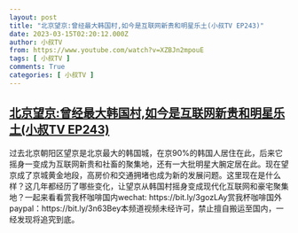 ```yaml
---
layout: post
title: "北京望京:曾经最大韩国村,如今是互联网新贵和明星乐土(小叔TV EP243)"
date: 2023-03-15T02:20:12.000Z
author: 小叔TV
from: https://www.youtube.com/watch?v=XZBJn2mpouE
tags: [ 小叔TV ]
comments: True
categories: [ 小叔TV ]
---
```

<!--1678846812000-->
[北京望京:曾经最大韩国村,如今是互联网新贵和明星乐土(小叔TV EP243)](https://www.youtube.com/watch?v=XZBJn2mpouE)
------

<div>
过去北京朝阳区望京是北京最大的韩国城，在京90%的韩国人居住在此，后来它摇身一变成为互联网新贵和社畜的聚集地，还有一大批明星大腕定居在此。现在望京成了京城黄金地段，高房价和交通拥堵也成为新的发展问题。这里现在是什么样？这几年都经历了哪些变化，让望京从韩国村摇身变成现代化互联网和豪宅聚集地？一起来看看赏我杯咖啡国内wechat: https://bit.ly/3gozLAy赏我杯咖啡国外paypal：https://bit.ly/3n63Bey本频道视频未经许可，禁止擅自搬运至国内，一经发现将追究到底。
</div>
